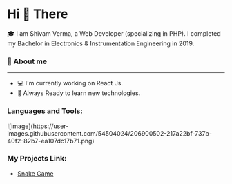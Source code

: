<h1>Hi 👋 There</h1>

🎓 I am Shivam Verma, a Web Developer (specializing in PHP). I completed my Bachelor in Electronics & Instrumentation Engineering in 2019.

 <h3>🚀 About me</h3>
 
 <hr>
 
 <ul>
 <li>💻 I'm currently working on React Js.</li>
 <li>🎯 Always Ready to learn new technologies.</li>
 </ul>

<h3 align="left">Languages and Tools:</h3>
<p>![image](https://user-images.githubusercontent.com/54504024/206900502-217a22bf-737b-40f2-82b7-ea107dc17b71.png)
</p>

<h3>My Projects Link:</h3>
<ul>
 <li><a href="https://shivam1549.github.io/snakegame/">Snake Game</a></li>
</ul>
